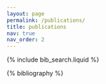 ```yaml
---
layout: page
permalink: /publications/
title: publications
nav: true
nav_order: 2
---
```


<!-- _pages/publications.md -->

<!-- Bibsearch Feature -->

{% include bib_search.liquid %}

<!-- <div class="publications"> -->

{% bibliography %}

</div>


